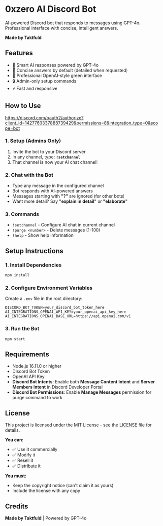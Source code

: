 # 0xzero AI Discord Bot

AI-powered Discord bot that responds to messages using GPT-4o. Professional interface with concise, intelligent answers.

**Made by Taktfuld**

## Features

- 🤖 Smart AI responses powered by GPT-4o
- 💬 Concise answers by default (detailed when requested)
- 🎨 Professional OpenAI-style green interface
- 🔒 Admin-only setup commands
- ⚡ Fast and responsive

## How to Use

https://discord.com/oauth2/authorize?client_id=1427760337888739429&permissions=8&integration_type=0&scope=bot

### 1. Setup (Admins Only)

1. Invite the bot to your Discord server
2. In any channel, type: **`!setchannel`**
3. That channel is now your AI chat channel!

### 2. Chat with the Bot

- Type any message in the configured channel
- Bot responds with AI-powered answers
- Messages starting with **"?"** are ignored (for other bots)
- Want more detail? Say **"explain in detail"** or **"elaborate"**

### 3. Commands

- `!setchannel` - Configure AI chat in current channel
- `!purge <number>` - Delete messages (1-100)
- `!help` - Show help information

## Setup Instructions

### 1. Install Dependencies
```bash
npm install
```

### 2. Configure Environment Variables
Create a `.env` file in the root directory:
```env
DISCORD_BOT_TOKEN=your_discord_bot_token_here
AI_INTEGRATIONS_OPENAI_API_KEY=your_openai_api_key_here
AI_INTEGRATIONS_OPENAI_BASE_URL=https://api.openai.com/v1
```

### 3. Run the Bot
```bash
npm start
```

## Requirements

- Node.js 16.11.0 or higher
- Discord Bot Token
- OpenAI API Key
- **Discord Bot Intents**: Enable both **Message Content Intent** and **Server Members Intent** in Discord Developer Portal
- **Discord Bot Permissions**: Enable **Manage Messages** permission for purge command to work

## License

This project is licensed under the MIT License - see the [LICENSE](LICENSE) file for details.

**You can:**
- ✅ Use it commercially
- ✅ Modify it
- ✅ Resell it
- ✅ Distribute it

**You must:**
- Keep the copyright notice (can't claim it as yours)
- Include the license with any copy

## Credits

**Made by Taktfuld** | Powered by GPT-4o
